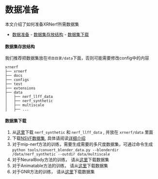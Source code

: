 # 数据准备

本文介绍了如何准备XRNerf所需数据集

<!-- TOC -->

- [数据准备](#数据准备)
      - [数据集存放结构](#数据集存放结构)
      - [数据集下载](#数据集下载)

<!-- TOC -->

#### 数据集存放结构
我们推荐把数据集放在`项目目录/data`下面，否则可能需要修改config中的内容

```
xrnerf
├── xrnerf
├── docs
├── configs
├── test
├── extensions
├── data
│   ├── nerf_llff_data
│   ├── nerf_synthetic
│   ├── multiscale
│   ├── ...
```

#### 数据集下载
1. 从[这里](https://drive.google.com/drive/folders/128yBriW1IG_3NJ5Rp7APSTZsJqdJdfc1)下载 ```nerf_synthetic``` 和 ```nerf_llff_data``` , 并放在 ```xrnerf/data``` 里面
2. 下载[NSVF数据集](https://github.com/facebookresearch/NSVF), 具体请阅读[详细介绍](https://github.com/creiser/kilonerf#download-nsvf-datasets)
3. 对于mip-nerf方法的训练，需要生成需要的多尺度数据集，可通过命令生成 ```python tools/convert_blender_data.py --blenderdir /data/nerf_synthetic --outdir data/multiscale```
4. 对于NeuralBody方法的训练， 请从[这里](https://github.com/zju3dv/neuralbody/blob/master/INSTALL.md#zju-mocap-dataset)下载数据集
5. 对于Animatable方法的训练， 请从[这里](https://github.com/zju3dv/animatable_nerf/blob/master/INSTALL.md#human36m-dataset)下载数据集
6. 对于GNR方法的训练， 请从[这里](https://generalizable-neural-performer.github.io/genebody.html)下载数据集
